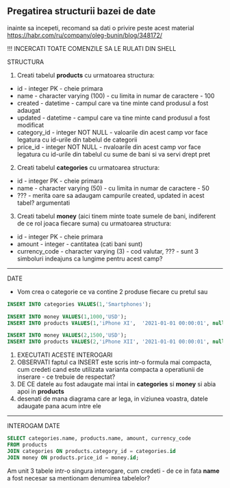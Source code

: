## Pregatirea structurii bazei de date

inainte sa incepeti, recomand sa dati o privire peste acest material https://habr.com/ru/company/oleg-bunin/blog/348172/

!!! INCERCATI TOATE COMENZILE SA LE RULATI DIN SHELL


STRUCTURA

1. Creati tabelul **products** cu urmatoarea structura:
  * id - integer PK - cheie primara 
  * name - character varying (100) - cu limita in numar de caractere - 100 
  * created - datetime - campul care va tine minte cand produsul a fost adaugat
  * updated - datetime - campul care va tine minte cand produsul a fost modificat
  * category_id - integer NOT NULL - valoarile din acest camp vor face legatura cu id-urile din tabelul de categorii
  * price_id - integer NOT NULL - пvaloarile din acest camp vor face legatura cu id-urile din tabelul cu sume de bani si va servi drept pret
2. Creati tabelul **categories** cu urmatoarea structura:
  * id - integer PK - cheie primara
  * name - character varying (50) - cu limita in numar de caractere - 50 
  * ??? - merita oare sa adaugam campurile created, updated in acest tabel? argumentati
3. Creati tabelul **money** (aici tinem minte toate sumele de bani, indiferent de ce rol joaca fiecare suma) cu urmatoarea structura: 
  * id - integer PK - cheie primara
  * amount - integer - cantitatea (cati bani sunt)
  * currency_code - character varying (3) - cod valutar, ??? - sunt 3 simboluri indeajuns ca lungime pentru acest camp?

---

DATE

* Vom crea o categorie ce va contine 2 produse fiecare cu pretul sau

```sql
INSERT INTO categories VALUES(1,'Smartphones');

INSERT INTO money VALUES(1,1000,'USD');
INSERT INTO products VALUES(1,'iPhone XI',  '2021-01-01 00:00:01', null, 1,1);

INSERT INTO money VALUES(2,1500,'USD');
INSERT INTO products VALUES(2,'iPhone XII', '2021-01-01 00:00:01', null, 1,2);
```
1. EXECUTATI ACESTE INTEROGARI
2. OBSERVATI faptul ca INSERT este scris intr-o formula mai compacta, cum credeti cand este utilizata varianta compacta a operatiunii de inserare - ce trebuie de respectat?
3. DE CE datele au fost adaugate mai intai in **categories** si **money** si abia apoi in **products**
4. desenati de mana diagrama care ar lega, in viziunea voastra, datele adaugate pana acum intre ele


---

INTEROGAM DATE

```sql
SELECT categories.name, products.name, amount, currency_code 
FROM products 
JOIN categories ON products.category_id = categories.id
JOIN money ON products.price_id = money.id;
```

Am unit 3 tabele intr-o singura interogare, cum credeti - de ce in fata **name** a fost necesar sa mentionam denumirea tabelelor?












